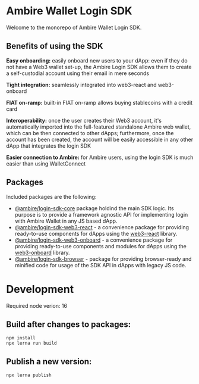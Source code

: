 # Ambire Wallet Login SDK

Welcome to the monorepo of Ambire Wallet Login SDK.

## Benefits of using the SDK

**Easy onboarding:** easily onboard new users to your dApp: even if they do not have a Web3 wallet set-up, the Ambire Login SDK allows them to create a self-custodial account using their email in mere seconds

**Tight integration:** seamlessly integrated into web3-react and web3-onboard

**FIAT on-ramp:** built-in FIAT on-ramp allows buying stablecoins with a credit card

**Interoperability:** once the user creates their Web3 account, it's automatically imported into the full-featured standalone Ambire web wallet, which can be then connected to other dApps; furthermore, once the account has been created, the account will be easily accessible in any other dApp that integrates the login SDK

**Easier connection to Ambire:** for Ambire users, using the login SDK is much easier than using WalletConnect

## Packages

Included packages are the following:
- [@ambire/login-sdk-core](https://github.com/AmbireTech/wallet-login-sdk/tree/main/packages/core)
package holdind the main SDK logic. Its purpose is to provide a framework agnostic API for implementing login with Ambire Wallet in any JS based dApp.
- [@ambire/login-sdk-web3-react](https://github.com/AmbireTech/wallet-login-sdk/tree/main/packages/web3-react) - a convenience package for providing ready-to-use components for dApps using the [web3-react](https://www.npmjs.com/package/web3-react) library.
- [@ambire/login-sdk-web3-onboard](https://github.com/AmbireTech/wallet-login-sdk/tree/main/packages/web3-onboard) - a convenience package for providing ready-to-use components and modules for dApps using the [web3-onboard](https://www.npmjs.com/package/@web3-onboard/core) library.
- [@ambire/login-sdk-browser](https://github.com/AmbireTech/wallet-login-sdk/tree/main/packages/browser) - package for providing browser-ready and minified code for usage of the SDK API in dApps with legacy JS code.

# Development

Required node verion: 16

## Build after changes to packages:
```
npm install
npx lerna run build
```

## Publish a new version:
```
npx lerna publish
```
